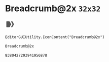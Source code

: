 # Breadcrumb@2x `32x32`
<img src="/img/Breadcrumb@2x.png" width=32 height=32>

``` CSharp
EditorGUIUtility.IconContent("Breadcrumb@2x")
```
```
Breadcrumb@2x
```
```
8380427293941956878
```
